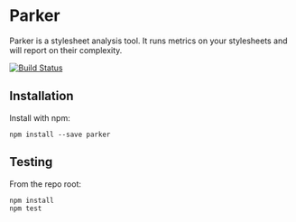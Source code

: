# Parker

Parker is a stylesheet analysis tool. It runs metrics on your stylesheets and will report on their complexity.

[![Build Status](https://secure.travis-ci.org/user/parker.png?branch=master)](http://travis-ci.org/user/parker)


## Installation

Install with npm:

```
npm install --save parker
```

## Testing

From the repo root:

```
npm install
npm test
```
